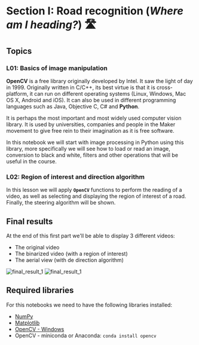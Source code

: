 # Section I: Road recognition (_Where am I heading?_) 🛣

## Topics
### L01: Basics of image manipulation
**OpenCV** is a free library originally developed by Intel. It saw the light of day in 1999. Originally written in C/C++, its best virtue is that it is cross-platform, it can run on different operating systems (Linux, Windows, Mac OS X, Android and iOS). It can also be used in different programming languages such as Java, Objective C, C# and **Python**.

It is perhaps the most important and most widely used computer vision library. It is used by universities, companies and people in the Maker movement to give free rein to their imagination as it is free software.

In this notebook we will start with image processing in Python using this library, more specifically we will see how to load or read an image, conversion to black and white, filters and other operations that will be useful in the course.

### L02: Region of interest and direction algorithm
In this lesson we will apply **`OpenCV`** functions to perform the reading of a video, as well as selecting and displaying the region of interest of a road. Finally, the steering algorithm will be shown.

## Final results
At the end of this first part we'll be able to display 3 different videos:
* The original video
* The binarized video (with a region of interest)
* The aerial view (with de direction algorithm)

![final_result_1](figures/final_result_1.gif)
![final_result_1](figures/final_result_2.gif)


## Required libraries
For this notebooks we need to have the following libraries installed:
* [NumPy](https://numpy.org/install/)
* [Matplotlib](https://matplotlib.org/users/installing.html)
* [OpenCV - Windows](https://opencv-python-tutroals.readthedocs.io/en/latest/py_tutorials/py_setup/py_setup_in_windows/py_setup_in_windows.html)
* OpenCV - miniconda or Anaconda: `conda install opencv`
